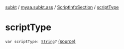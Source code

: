 [subkt](../../index.md) / [myaa.subkt.ass](../index.md) / [ScriptInfoSection](index.md) / [scriptType](./script-type.md)

# scriptType

`var scriptType: `[`String`](https://kotlinlang.org/api/latest/jvm/stdlib/kotlin/-string/index.html)`?` [(source)](https://github.com/Myaamori/SubKt/blob/0.1.8/src/main/kotlin/myaa/subkt/ass/parser.kt#L710)